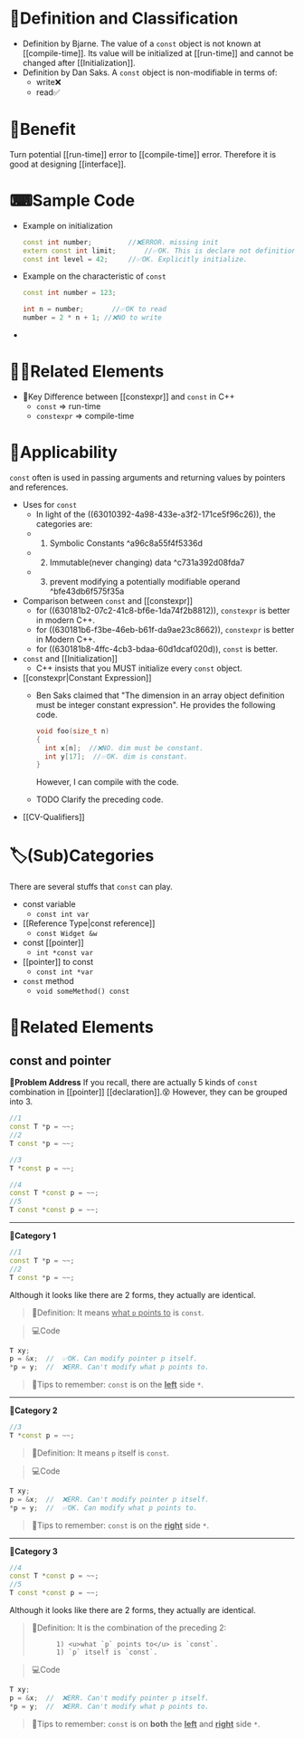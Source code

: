 # 📝Definition and Classification
- Definition by Bjarne. The value of a `const` object is not known at [[compile-time]]. Its value will be initialized at [[run-time]] and cannot be changed after [[Initialization]].
- Definition by Dan Saks. A `const` object is non-modifiable in terms of:
    - write❌
    - read✅
    
# 🚀Benefit
 Turn potential [[run-time]] error to [[compile-time]] error. Therefore it is good at designing [[interface]].

# ⌨Sample Code
- Example on initialization
  
  ``` c++
  const int number;			//❌ERROR. missing init
  extern const int limit;		//✅OK. This is declare not definition.
  const int level = 42;		//✅OK. Explicitly initialize.
  ```
- Example on the characteristic of `const`
  ``` c++
  const int number = 123;
  
  int n = number;		//✅OK to read
  number = 2 * n + 1; //❌NO to write
  ```
-

# 🙋‍♂️Related Elements
- 📌Key Difference between [[constexpr]] and `const` in C++
    - `const` => run-time
    - `constexpr` => compile-time
    
# 🤳Applicability
 `const` often is used in passing arguments and returning values by pointers and references.

- Uses for `const`
    - In light of the ((63010392-4a98-433e-a3f2-171ce5f96c26)), the categories are:
    - 1. Symbolic Constants ^a96c8a55f4f5336d
    - 2. Immutable(never changing) data ^c731a392d08fda7
    - 3. prevent modifying a potentially modifiable operand ^bfe43db6f575f35a
- Comparison between `const` and [[constexpr]]
    - for ((630181b2-07c2-41c8-bf6e-1da74f2b8812)), `constexpr` is better in modern C++.
    - for ((630181b6-f3be-46eb-b61f-da9ae23c8662)), `constexpr` is better in Modern C++.
    - for ((630181b8-4ffc-4cb3-bdaa-60d1dcaf020d)), `const` is better.
- `const` and [[Initialization]]
    - C++ insists that you MUST initialize every `const` object.
- [[constexpr|Constant Expression]]
    - Ben Saks claimed that "The dimension in an array object definition must be integer constant expression". He provides the following code.
      
      ``` c++
      void foo(size_t n)
      {
        int x[n];  //❌NO. dim must be constant.
        int y[17];	//✅OK. dim is constant.
      }
      ```
      
      However, I can compile with the code.
    - TODO Clarify the preceding code.
- [[CV-Qualifiers]]


# 🏷(Sub)Categories
There are several stuffs that `const` can play.
- const variable
	- `const int var`
- [[Reference Type|const reference]]
	- `const Widget &w`
- const [[pointer]]
	- `int *const var`
- [[pointer]] to const
	- `const int *var`
- `const` method
	- `void someMethod() const`



# 🌱Related Elements
## const and pointer
**💭Problem Address**
If you recall, there are actually 5 kinds of `const` combination in [[pointer]] [[declaration]].😵 However, they can be grouped into 3.
```cpp
//1
const T *p = ~~;
//2
T const *p = ~~;

//3
T *const p = ~~;

//4
const T *const p = ~~;
//5
T const *const p = ~~;
```
___
**📌Category 1**
```c++
//1
const T *p = ~~;
//2
T const *p = ~~;
```

Although it looks like there are 2 forms, they actually are identical.

> 📝Definition: It means <u>what `p` points to</u> is `const`.

> 💻Code

```c++
T xy;
p = &x;  //  ✅OK. Can modify pointer p itself.
*p = y;  //  ❌ERR. Can't modify what p points to.
```

> 🧠Tips to remember: `const` is on the **<u>left</u>** side `*`.

___
**📌Category 2**

```c++
//3
T *const p = ~~;
```

> 📝Definition: It means `p` itself is `const`.

> 💻Code

```c++
T xy;
p = &x;  //  ❌ERR. Can't modify pointer p itself.
*p = y;  //  ✅OK. Can modify what p points to.
```

> 🧠Tips to remember: `const` is on the **<u>right</u>** side `*`.

___
**📌Category 3**
```c++
//4
const T *const p = ~~;
//5
T const *const p = ~~;
```
Although it looks like there are 2 forms, they actually are identical.

> 📝Definition: It is the combination of the preceding 2:
>
> 			1) <u>what `p` points to</u> is `const`.
> 			1) `p` itself is `const`.

> 💻Code

```c++
T xy;
p = &x;  //  ❌ERR. Can't modify pointer p itself.
*p = y;  //  ❌ERR. Can't modify what p points to.
```

> 🧠Tips to remember: `const` is on **both** the **<u>left</u>** and <u>**right**</u> side `*`.



